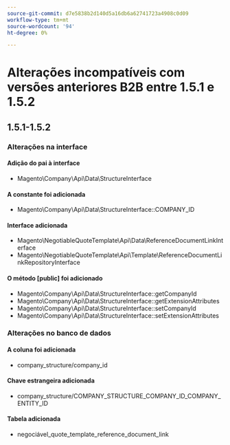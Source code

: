 ```yaml
---
source-git-commit: d7e5838b2d140d5a16db6a62741723a4908c0d09
workflow-type: tm+mt
source-wordcount: '94'
ht-degree: 0%

---
```

# Alterações incompatíveis com versões anteriores B2B entre 1.5.1 e 1.5.2

## 1.5.1-1.5.2

### Alterações na interface

#### Adição do pai à interface

- Magento\Company\Api\Data\StructureInterface

#### A constante foi adicionada

- Magento\Company\Api\Data\StructureInterface::COMPANY_ID

#### Interface adicionada

- Magento\NegotiableQuoteTemplate\Api\Data\ReferenceDocumentLinkInterface
- Magento\NegotiableQuoteTemplate\Api\Template\ReferenceDocumentLinkRepositoryInterface

#### O método [public] foi adicionado

- Magento\Company\Api\Data\StructureInterface::getCompanyId
- Magento\Company\Api\Data\StructureInterface::getExtensionAttributes
- Magento\Company\Api\Data\StructureInterface::setCompanyId
- Magento\Company\Api\Data\StructureInterface::setExtensionAttributes

### Alterações no banco de dados

#### A coluna foi adicionada

- company_structure/company_id

#### Chave estrangeira adicionada

- company_structure/COMPANY_STRUCTURE_COMPANY_ID_COMPANY_ENTITY_ID

#### Tabela adicionada

- negociável_quote_template_reference_document_link
